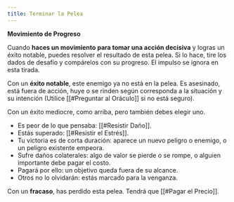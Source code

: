 ```yaml
---
title: Terminar la Pelea
---
```


**Movimiento de Progreso**

Cuando **haces un movimiento para tomar una acción decisiva** y logras un éxito notable, puedes resolver el resultado de esta pelea. Si lo hace, tire los dados de desafío y compárelos con su progreso. El impulso se ignora en esta tirada.

Con un **éxito notable**, este enemigo ya no está en la pelea. Es asesinado, está fuera de acción, huye o se rinden según corresponda a la situación y su intención (Utilice [[#Preguntar al Oráculo]] si no está seguro).

Con un éxito mediocre, como arriba, pero también debes elegir uno.

- Es peor de lo que pensaba: [[#Resistir Daño]].
- Estás superado: [[#Resistir el Estrés]].
- Tu victoria es de corta duración: aparece un nuevo peligro o enemigo, o un peligro existente empeora.
- Sufre daños colaterales: algo de valor se pierde o se rompe, o alguien importante debe pagar el costo.
- Pagará por ello: un objetivo queda fuera de su alcance.
- Otros no lo olvidarán: estás marcado para la venganza.

Con un **fracaso**, has perdido esta pelea. Tendrá que [[#Pagar el Precio]].
